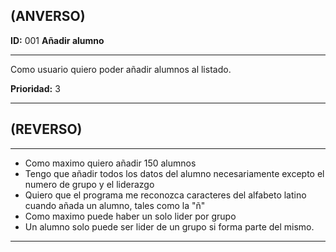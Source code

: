**(ANVERSO)**
---

**ID:** 001 **Añadir alumno**

---

Como usuario quiero poder añadir alumnos al listado.

**Prioridad:** 3

---

**(REVERSO)**
---

---

* Como maximo quiero añadir 150 alumnos
* Tengo que añadir todos los datos del alumno necesariamente excepto el numero de grupo y el liderazgo
* Quiero que el programa me reconozca caracteres del alfabeto latino cuando añada un alumno, tales como la "ñ"
* Como maximo puede haber un solo lider por grupo
* Un alumno solo puede ser lider de un grupo si forma parte del mismo.

---
